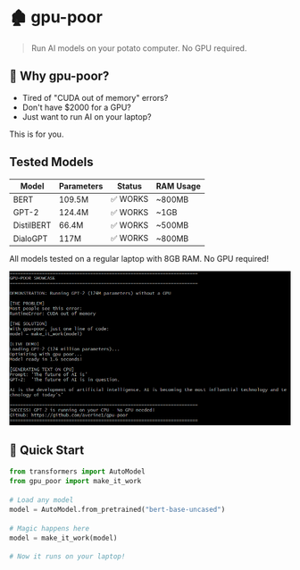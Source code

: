 # 🏚️ gpu-poor

> Run AI models on your potato computer. No GPU required.

## 🎯 Why gpu-poor?

- Tired of "CUDA out of memory" errors?
- Don't have $2000 for a GPU?
- Just want to run AI on your laptop?

This is for you.

## Tested Models

| Model | Parameters | Status | RAM Usage |
|-------|------------|--------|-----------|
| BERT | 109.5M | ✅ WORKS | ~800MB |
| GPT-2 | 124.4M | ✅ WORKS | ~1GB |
| DistilBERT | 66.4M | ✅ WORKS | ~500MB |
| DialoGPT | 117M | ✅ WORKS | ~800MB |

All models tested on a regular laptop with 8GB RAM. No GPU required!

![alt text](image-1.png)

## 🚀 Quick Start
```python
from transformers import AutoModel
from gpu_poor import make_it_work

# Load any model
model = AutoModel.from_pretrained("bert-base-uncased")

# Magic happens here
model = make_it_work(model)

# Now it runs on your laptop!